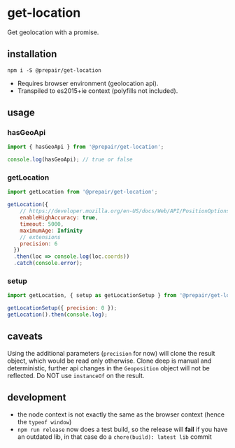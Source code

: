 # get-location

Get geolocation with a promise.

## installation

```shell
npm i -S @prepair/get-location
```

* Requires browser environment (geolocation api).
* Transpiled to es2015+ie context (polyfills not included).

## usage

### hasGeoApi

```js
import { hasGeoApi } from '@prepair/get-location';

console.log(hasGeoApi); // true or false
```

### getLocation

```js
import getLocation from '@prepair/get-location';

getLocation({
    // https://developer.mozilla.org/en-US/docs/Web/API/PositionOptions
    enableHighAccuracy: true,
    timeout: 5000,
    maximumAge: Infinity
    // extensions
    precision: 6
  })
  .then(loc => console.log(loc.coords))
  .catch(console.error);
```

### setup

```js
import getLocation, { setup as getLocationSetup } from '@prepair/get-location';

getLocationSetup({ precision: 0 });
getLocation().then(console.log);
```

## caveats

Using the additional parameters (`precision` for now) will clone the result object,
which would be read only otherwise. Clone deep is manual and deterministic, further
api changes in the `Geoposition` object will not be reflected. Do NOT use `instanceOf`
on the result.

## development

* the node context is not exactly the same as the browser context (hence the `typeof window`)
* `npm run release` now does a test build, so the release will **fail** if you have an outdated
  lib, in that case do a `chore(build): latest lib` commit
